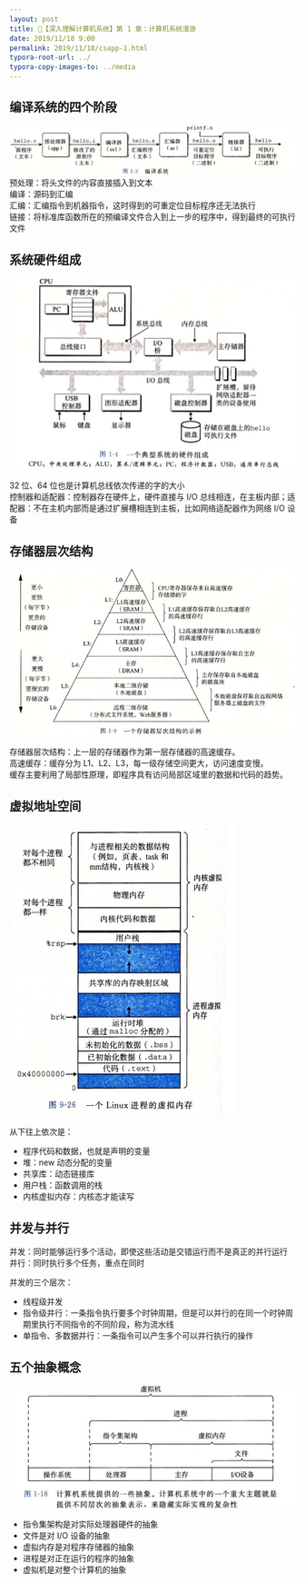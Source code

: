 ```yaml
---
layout: post
title: 📔【深入理解计算机系统】第 1 章：计算机系统漫游
date: 2019/11/18 9:00
permalink: 2019/11/18/csapp-1.html
typora-root-url: ../
typora-copy-images-to: ../media
---
```


## 编译系统的四个阶段
![](/media/15740402009251.jpg)
预处理：将头文件的内容直接插入到文本  
编译：源码到汇编  
汇编：汇编指令到机器指令，这时得到的可重定位目标程序还无法执行  
链接：将标准库函数所在的预编译文件合入到上一步的程序中，得到最终的可执行文件  

## 系统硬件组成
![](/media/15740402139451.jpg)

32 位、64 位也是计算机总线依次传递的字的大小  
控制器和适配器：控制器存在硬件上，硬件直接与 I/O 总线相连，在主板内部；适配器：不在主机内部而是通过扩展槽相连到主板，比如网络适配器作为网络 I/O 设备

## 存储器层次结构
![](/media/15740402238915.jpg)

存储器层次结构：上一层的存储器作为第一层存储器的高速缓存。  
高速缓存：缓存分为 L1、L2、L3，每一级存储空间更大，访问速度变慢。  
缓存主要利用了局部性原理，即程序具有访问局部区域里的数据和代码的趋势。

## 虚拟地址空间
<img src="/media/16050116752843.jpg" alt="-w406" style="width:400px;" />

从下往上依次是：
* 程序代码和数据，也就是声明的变量
* 堆：new 动态分配的变量
* 共享库：动态链接库
* 用户栈：函数调用的栈
* 内核虚拟内存：内核态才能读写

## 并发与并行

并发：同时能够运行多个活动，即使这些活动是交错运行而不是真正的并行运行  
并行：同时执行多个任务，重点在同时

并发的三个层次：

- 线程级并发
- 指令级并行：一条指令执行要多个时钟周期，但是可以并行的在同一个时钟周期里执行不同指令的不同阶段，称为流水线
- 单指令、多数据并行：一条指令可以产生多个可以并行执行的操作

## 五个抽象概念
![](/media/15740402390128.jpg)

* 指令集架构是对实际处理器硬件的抽象
* 文件是对 I/O 设备的抽象
* 虚拟内存是对程序存储器的抽象
* 进程是对正在运行的程序的抽象
* 虚拟机是对整个计算机的抽象
